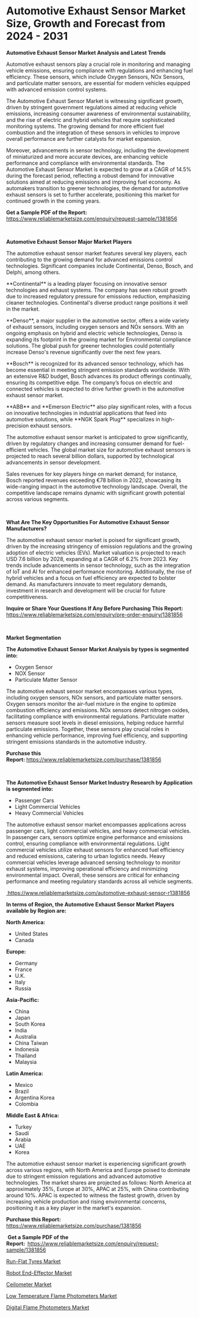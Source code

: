 <p><h1>Automotive Exhaust Sensor Market Size, Growth and Forecast from 2024 - 2031</h1></p><p><strong>Automotive Exhaust Sensor Market Analysis and Latest Trends</strong></p>
<p><p>Automotive exhaust sensors play a crucial role in monitoring and managing vehicle emissions, ensuring compliance with regulations and enhancing fuel efficiency. These sensors, which include Oxygen Sensors, NOx Sensors, and particulate matter sensors, are essential for modern vehicles equipped with advanced emission control systems.</p><p>The Automotive Exhaust Sensor Market is witnessing significant growth, driven by stringent government regulations aimed at reducing vehicle emissions, increasing consumer awareness of environmental sustainability, and the rise of electric and hybrid vehicles that require sophisticated monitoring systems. The growing demand for more efficient fuel combustion and the integration of these sensors in vehicles to improve overall performance are further catalysts for market expansion.</p><p>Moreover, advancements in sensor technology, including the development of miniaturized and more accurate devices, are enhancing vehicle performance and compliance with environmental standards. The Automotive Exhaust Sensor Market is expected to grow at a CAGR of 14.5% during the forecast period, reflecting a robust demand for innovative solutions aimed at reducing emissions and improving fuel economy. As automakers transition to greener technologies, the demand for automotive exhaust sensors is set to further accelerate, positioning this market for continued growth in the coming years.</p></p>
<p><strong>Get a Sample PDF of the Report:&nbsp;</strong> <a href="https://www.reliablemarketsize.com/enquiry/request-sample/1381856?utm_campaign=1167&utm_medium=2&utm_source=Github&utm_content=ia&utm_term=01112024&utm_id=automotive-exhaust-sensor">https://www.reliablemarketsize.com/enquiry/request-sample/1381856</a></p>
<p>&nbsp;</p>
<p><strong>Automotive Exhaust Sensor Major Market Players</strong></p>
<p><p>The automotive exhaust sensor market features several key players, each contributing to the growing demand for advanced emissions control technologies. Significant companies include Continental, Denso, Bosch, and Delphi, among others.</p><p>**Continental** is a leading player focusing on innovative sensor technologies and exhaust systems. The company has seen robust growth due to increased regulatory pressure for emissions reduction, emphasizing cleaner technologies. Continental's diverse product range positions it well in the market.</p><p>**Denso**, a major supplier in the automotive sector, offers a wide variety of exhaust sensors, including oxygen sensors and NOx sensors. With an ongoing emphasis on hybrid and electric vehicle technologies, Denso is expanding its footprint in the growing market for Environmental compliance solutions. The global push for greener technologies could potentially increase Denso's revenue significantly over the next few years.</p><p>**Bosch** is recognized for its advanced sensor technology, which has become essential in meeting stringent emission standards worldwide. With an extensive R&D budget, Bosch advances its product offerings continually, ensuring its competitive edge. The company’s focus on electric and connected vehicles is expected to drive further growth in the automotive exhaust sensor market.</p><p>**ABB** and **Emerson Electric** also play significant roles, with a focus on innovative technologies in industrial applications that feed into automotive solutions, while **NGK Spark Plug** specializes in high-precision exhaust sensors. </p><p>The automotive exhaust sensor market is anticipated to grow significantly, driven by regulatory changes and increasing consumer demand for fuel-efficient vehicles. The global market size for automotive exhaust sensors is projected to reach several billion dollars, supported by technological advancements in sensor development.</p><p>Sales revenues for key players hinge on market demand; for instance, Bosch reported revenues exceeding €78 billion in 2022, showcasing its wide-ranging impact in the automotive technology landscape. Overall, the competitive landscape remains dynamic with significant growth potential across various segments.</p></p>
<p>&nbsp;</p>
<p><strong>What Are The Key Opportunities For Automotive Exhaust Sensor Manufacturers?</strong></p>
<p><p>The automotive exhaust sensor market is poised for significant growth, driven by the increasing stringency of emission regulations and the growing adoption of electric vehicles (EVs). Market valuation is projected to reach USD 7.6 billion by 2028, expanding at a CAGR of 6.2% from 2023. Key trends include advancements in sensor technology, such as the integration of IoT and AI for enhanced performance monitoring. Additionally, the rise of hybrid vehicles and a focus on fuel efficiency are expected to bolster demand. As manufacturers innovate to meet regulatory demands, investment in research and development will be crucial for future competitiveness.</p></p>
<p><strong>Inquire or Share Your Questions If Any Before Purchasing This Report:</strong> <a href="https://www.reliablemarketsize.com/enquiry/pre-order-enquiry/1381856?utm_campaign=1167&utm_medium=2&utm_source=Github&utm_content=ia&utm_term=01112024&utm_id=automotive-exhaust-sensor">https://www.reliablemarketsize.com/enquiry/pre-order-enquiry/1381856</a></p>
<p>&nbsp;</p>
<p><strong>Market Segmentation</strong></p>
<p><strong>The Automotive Exhaust Sensor Market Analysis by types is segmented into:</strong></p>
<p><ul><li>Oxygen Sensor</li><li>NOX Sensor</li><li>Particulate Matter Sensor</li></ul></p>
<p><p>The automotive exhaust sensor market encompasses various types, including oxygen sensors, NOx sensors, and particulate matter sensors. Oxygen sensors monitor the air-fuel mixture in the engine to optimize combustion efficiency and emissions. NOx sensors detect nitrogen oxides, facilitating compliance with environmental regulations. Particulate matter sensors measure soot levels in diesel emissions, helping reduce harmful particulate emissions. Together, these sensors play crucial roles in enhancing vehicle performance, improving fuel efficiency, and supporting stringent emissions standards in the automotive industry.</p></p>
<p><strong>Purchase this Report:&nbsp;</strong><a href="https://www.reliablemarketsize.com/purchase/1381856?utm_campaign=1167&utm_medium=2&utm_source=Github&utm_content=ia&utm_term=01112024&utm_id=automotive-exhaust-sensor">https://www.reliablemarketsize.com/purchase/1381856</a></p>
<p>&nbsp;</p>
<p><strong>The Automotive Exhaust Sensor Market Industry Research by Application is segmented into:</strong></p>
<p><ul><li>Passenger Cars</li><li>Light Commercial Vehicles</li><li>Heavy Commercial Vehicles</li></ul></p>
<p><p>The automotive exhaust sensor market encompasses applications across passenger cars, light commercial vehicles, and heavy commercial vehicles. In passenger cars, sensors optimize engine performance and emissions control, ensuring compliance with environmental regulations. Light commercial vehicles utilize exhaust sensors for enhanced fuel efficiency and reduced emissions, catering to urban logistics needs. Heavy commercial vehicles leverage advanced sensing technology to monitor exhaust systems, improving operational efficiency and minimizing environmental impact. Overall, these sensors are critical for enhancing performance and meeting regulatory standards across all vehicle segments.</p></p>
<p><a href="https://www.reliablemarketsize.com/automotive-exhaust-sensor-r1381856?utm_campaign=1167&utm_medium=2&utm_source=Github&utm_content=ia&utm_term=01112024&utm_id=automotive-exhaust-sensor">&nbsp;https://www.reliablemarketsize.com/automotive-exhaust-sensor-r1381856</a></p>
<p><strong>In terms of Region, the Automotive Exhaust Sensor Market Players available by Region are:</strong></p>
<p>
    <p> <strong> North America: </strong>
        <ul>
            <li>United States</li>
            <li>Canada</li>
        </ul>
        </p> 
    <p> <strong> Europe: </strong>
        <ul>
            <li>Germany</li>
            <li>France</li>
            <li>U.K.</li>
            <li>Italy</li>
            <li>Russia</li>
        </ul>
        </p> 
    <p> <strong> Asia-Pacific: </strong>
        <ul>
            <li>China</li>
            <li>Japan</li>
            <li>South Korea</li>
            <li>India</li>
            <li>Australia</li>
            <li>China Taiwan</li>
            <li>Indonesia</li>
            <li>Thailand</li>
            <li>Malaysia</li>
        </ul>
        </p> 
    <p> <strong> Latin America: </strong>
        <ul>
            <li>Mexico</li>
            <li>Brazil</li>
            <li>Argentina Korea</li>
            <li>Colombia</li>
        </ul>
        </p> 
    <p> <strong> Middle East & Africa: </strong>
        <ul>
            <li>Turkey</li>
            <li>Saudi</li>
            <li>Arabia</li>
            <li>UAE</li>
            <li>Korea</li>
        </ul>
    </p>
    </p>
<p><p>The automotive exhaust sensor market is experiencing significant growth across various regions, with North America and Europe poised to dominate due to stringent emission regulations and advanced automotive technologies. The market shares are projected as follows: North America at approximately 35%, Europe at 30%, APAC at 25%, with China contributing around 10%. APAC is expected to witness the fastest growth, driven by increasing vehicle production and rising environmental concerns, positioning it as a key player in the market's expansion.</p></p>
<p><strong>Purchase this Report: </strong><a href="https://www.reliablemarketsize.com/purchase/1381856?utm_campaign=1167&utm_medium=2&utm_source=Github&utm_content=ia&utm_term=01112024&utm_id=automotive-exhaust-sensor">https://www.reliablemarketsize.com/purchase/1381856</a></p>
<p>&nbsp;<strong>Get a Sample PDF of the Report:&nbsp;&nbsp;</strong><a href="https://www.reliablemarketsize.com/enquiry/request-sample/1381856?utm_campaign=1167&utm_medium=2&utm_source=Github&utm_content=ia&utm_term=01112024&utm_id=automotive-exhaust-sensor">https://www.reliablemarketsize.com/enquiry/request-sample/1381856</a></p>
<p><strong></strong></p>
<p><p><a href="https://www.linkedin.com/pulse/run-flat-tyres-market-global-regional-analysis-2024-2031-f1mve?utm_campaign=1167&utm_medium=2&utm_source=Github&utm_content=ia&utm_term=01112024&utm_id=automotive-exhaust-sensor">Run-Flat Tyres Market</a></p><p><a href="https://www.linkedin.com/pulse/strategic-roadmap-success-global-robot-end-effector-market-wzhze?utm_campaign=1167&utm_medium=2&utm_source=Github&utm_content=ia&utm_term=01112024&utm_id=automotive-exhaust-sensor">Robot End-Effector Market</a></p><p><a href="https://www.linkedin.com/pulse/ceilometer-market-outlook-current-assessment-future-projections-a3une?utm_campaign=1167&utm_medium=2&utm_source=Github&utm_content=ia&utm_term=01112024&utm_id=automotive-exhaust-sensor">Ceilometer Market</a></p><p><a href="https://issuu.com/reportprime-2/docs/low-temperature-flame-photometers-m_3469d0599a2367?utm_campaign=1167&utm_medium=2&utm_source=Github&utm_content=ia&utm_term=01112024&utm_id=automotive-exhaust-sensor">Low Temperature Flame Photometers Market</a></p><p><a href="https://issuu.com/reportprime-2/docs/digital-flame-photometers-market-si_41d7e503080ce9?utm_campaign=1167&utm_medium=2&utm_source=Github&utm_content=ia&utm_term=01112024&utm_id=automotive-exhaust-sensor">Digital Flame Photometers Market</a></p></p>